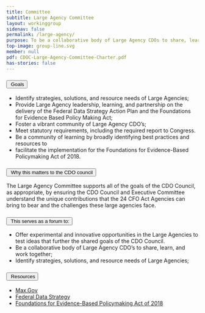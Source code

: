 ```yaml
---
title: Committee
subtitle: Large Agency Committee
layout: workinggroup
sidenav: false
permalink: /large-agency/
purpose: To be a collaborative body of Large Agency CDOs to share, learn, and work together to solve the unique challenges faced by Large Agencies. This committee will communicate and advocate for Large Agency needs with the CDO Council and the Executive Committee; 
top-image: group-line.svg
member: null
pdf: CDOC-Large-Agency-Committee-Charter.pdf
has-stories: false
---
```


<h3 class="usa-accordion__heading"><button class="usa-accordion__button bg-accent-cool-lighter" aria-expanded="false" aria-controls="m-a1"><img src="{{site.baseurl}}/assets/images/icons/ribbon-outline.svg" class="workinggroup__accordion-icon" alt=""> Goals</button></h3>
<div id="m-a1" class="usa-accordion__content">
  <ul>
    <li>Identify strategies, solutions, and resource needs of Large Agencies;</li>
    <li>Provide Large Agency leadership, learning, and partnership on the delivery of the Federal Data Strategy Action Plan and the Foundations for Evidence Based Policy Making Act; </li>
    <li>Foster a vibrant community of Large Agency CDO’s; </li>
    <li>Meet statutory requirements, including the required report to Congress.</li>
    <li>Be a community of learning by broadly identifying best practices and resources to</li>
    <li>facilitate the implementation for the Foundations for Evidence-Based Policymaking Act of 2018.</li>
  </ul>
</div>
<h3 class="usa-accordion__heading"><button class="usa-accordion__button bg-accent-cool-lighter" aria-expanded="false" aria-controls="m-a2"><img src="{{site.baseurl}}/assets/images/icons/question-circle.svg" class="workinggroup__accordion-icon" alt=""> Why this matters to the CDO council</button></h3>
<div id="m-a2" class="usa-accordion__content">
  <p>The Large Agency Committee supports all of the goals of the CDO Council, as appropriate, by ensuring the CDO Council and Executive Committee understand the unique contributions that the 24 CFO Act Agencies can bring to bear and the challenges these large agencies face.</p>
</div>    
<h3 class="usa-accordion__heading"><button class="usa-accordion__button bg-accent-cool-lighter" aria-expanded="false" aria-controls="m-a3"><img src="{{site.baseurl}}/assets/images/icons/forum.svg" class="workinggroup__accordion-icon" alt=""> This serves as a forum to:</button></h3>
<div id="m-a3" class="usa-accordion__content">
  <ul>
    <li>Offer experimental and innovative opportunities in the Large Agencies to test ideas that further the shared goals of the CDO Council.</li>
    <li>Be a collaborative body of Large Agency CDO’s to share, learn, and work together;</li>
    <li>Identify strategies, solutions, and resource needs of Large Agencies; </li>
  </ul>
</div>
<h3 class="usa-accordion__heading"><button class="usa-accordion__button bg-accent-cool-lighter" aria-expanded="false" aria-controls="m-a4" aria-label="Resources in Large Agency"><img src="{{site.baseurl}}/assets/images/icons/network-2.svg" class="workinggroup__accordion-icon" alt=""> Resources</button></h3>
<div id="m-a4" class="usa-accordion__content">
  <ul class="add-list-reset">
      <li><a href="https://community.max.gov/display/DATA/Data+Sharing+Working+Group">Max.Gov</a></li>
      <li><a href="https://strategy.data.gov/action-plan/">Federal Data Strategy</a></li>
      <li><a href="https://www.congress.gov/bill/115th-congress/house-bill/4174/text">Foundations for Evidence-Based Policymaking Act of 2018</a></li>
  </ul>
</div> 